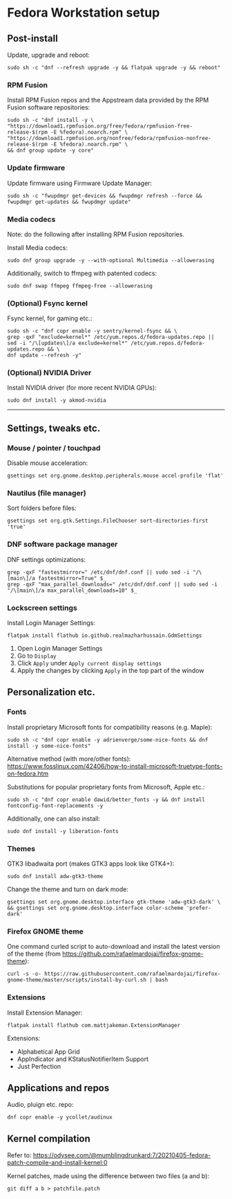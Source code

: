 # Fedora Workstation setup

## Post-install
Update, upgrade and reboot:
```
sudo sh -c "dnf --refresh upgrade -y && flatpak upgrade -y && reboot"
```

### RPM Fusion
Install RPM Fusion repos and the Appstream data provided by the RPM Fusion software repositories:
```
sudo sh -c "dnf install -y \
"https://download1.rpmfusion.org/free/fedora/rpmfusion-free-release-$(rpm -E %fedora).noarch.rpm" \
"https://download1.rpmfusion.org/nonfree/fedora/rpmfusion-nonfree-release-$(rpm -E %fedora).noarch.rpm" \
&& dnf group update -y core"
```

### Update firmware
Update firmware using Firmware Update Manager:
```
sudo sh -c "fwupdmgr get-devices && fwupdmgr refresh --force && fwupdmgr get-updates && fwupdmgr update"
```

### Media codecs
Note: do the following after installing RPM Fusion repositories.

Install Media codecs:
```
sudo dnf group upgrade -y --with-optional Multimedia --allowerasing
```

Additionally, switch to ffmpeg with patented codecs:
```
sudo dnf swap ffmpeg ffmpeg-free --allowerasing
```


### (Optional) Fsync kernel
Fsync kernel, for gaming etc.:
```
sudo sh -c "dnf copr enable -y sentry/kernel-fsync && \
grep -qxF "exclude=kernel*" /etc/yum.repos.d/fedora-updates.repo || sed -i "/\[updates\]/a exclude=kernel*" /etc/yum.repos.d/fedora-updates.repo && \
dnf update --refresh -y"
```

### (Optional) NVIDIA Driver
Install NVIDIA driver (for more recent NVIDIA GPUs):
```
sudo dnf install -y akmod-nvidia
```

---

## Settings, tweaks etc.
### Mouse / pointer / touchpad
Disable mouse acceleration:
```
gsettings set org.gnome.desktop.peripherals.mouse accel-profile 'flat'
```

### Nautilus (file manager)
Sort folders before files:
```
gsettings set org.gtk.Settings.FileChooser sort-directories-first 'true'
```

### DNF software package manager
DNF settings optimizations:
```
grep -qxF "fastestmirror=" /etc/dnf/dnf.conf || sudo sed -i "/\[main\]/a fastestmirror=True" $_
grep -qxF "max_parallel_downloads=" /etc/dnf/dnf.conf || sudo sed -i "/\[main\]/a max_parallel_downloads=10" $_
```

### Lockscreen settings
Install Login Manager Settings:
```
flatpak install flathub io.github.realmazharhussain.GdmSettings
```
1. Open Login Manager Settings
2. Go to ``Display``
3. Click ``Apply`` under ``Apply current display settings``
4. Apply the changes by clicking ``Apply`` in the top part of the window


## Personalization etc.
### Fonts
Install proprietary Microsoft fonts for compatibility reasons (e.g. Maple):
```
sudo sh -c "dnf copr enable -y adrienverge/some-nice-fonts && dnf install -y some-nice-fonts"
```

Alternative method (with more/other fonts):
https://www.fosslinux.com/42406/how-to-install-microsoft-truetype-fonts-on-fedora.htm

Substitutions for popular proprietary fonts from Microsoft, Apple etc.:
```
sudo sh -c "dnf copr enable dawid/better_fonts -y && dnf install fontconfig-font-replacements -y
```

Additionally, one can also install:
```
sudo dnf install -y liberation-fonts
```

### Themes
GTK3 libadwaita port (makes GTK3 apps look like GTK4+):
```
sudo dnf install adw-gtk3-theme
```

Change the theme and turn on dark mode:
```
gsettings set org.gnome.desktop.interface gtk-theme 'adw-gtk3-dark' \
&& gsettings set org.gnome.desktop.interface color-scheme 'prefer-dark'
```

### Firefox GNOME theme
One command curled script to auto-download and install the latest version of the theme (from https://github.com/rafaelmardojai/firefox-gnome-theme):
```
curl -s -o- https://raw.githubusercontent.com/rafaelmardojai/firefox-gnome-theme/master/scripts/install-by-curl.sh | bash
```

### Extensions
Install Extension Manager:
```
flatpak install flathub com.mattjakeman.ExtensionManager
```

Extensions:

- Alphabetical App Grid
- AppIndicator and KStatusNotifierItem Support
- Just Perfection

## Applications and repos
Audio, pluign etc. repo:
```
dnf copr enable -y ycollet/audinux
```

## Kernel compilation
Refer to:
https://odysee.com/@mumblingdrunkard:7/20210405-fedora-patch-compile-and-install-kernel:0

Kernel patches, made using the difference between two files (a and b):
```
git diff a b > patchfile.patch
```

